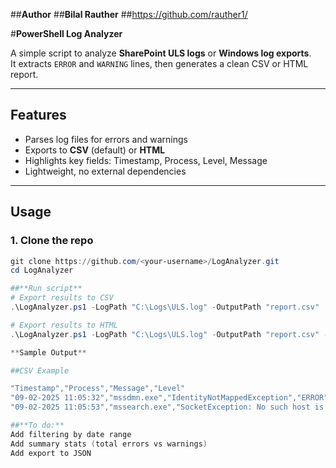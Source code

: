 ##**Author**
##**Bilal Rauther**
##https://github.com/rauther1/

#**PowerShell Log Analyzer**

A simple script to analyze **SharePoint ULS logs** or **Windows log exports**.  
It extracts `ERROR` and `WARNING` lines, then generates a clean CSV or HTML report.  

---

## Features
- Parses log files for errors and warnings  
- Exports to **CSV** (default) or **HTML**  
- Highlights key fields: Timestamp, Process, Level, Message  
- Lightweight, no external dependencies  

---

## Usage

### 1. Clone the repo
```powershell
git clone https://github.com/<your-username>/LogAnalyzer.git
cd LogAnalyzer

##**Run script**
# Export results to CSV
.\LogAnalyzer.ps1 -LogPath "C:\Logs\ULS.log" -OutputPath "report.csv"

# Export results to HTML
.\LogAnalyzer.ps1 -LogPath "C:\Logs\ULS.log" -OutputPath "report.csv" -HTML

**Sample Output**

##CSV Example

"Timestamp","Process","Message","Level"
"09-02-2025 11:05:32","mssdmn.exe","IdentityNotMappedException","ERROR"
"09-02-2025 11:05:53","mssearch.exe","SocketException: No such host is known","WARNING"

##**To do:**
Add filtering by date range
Add summary stats (total errors vs warnings)
Add export to JSON
